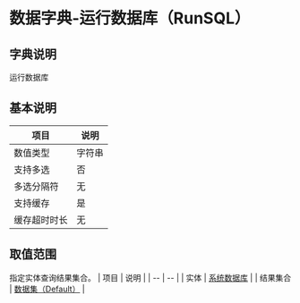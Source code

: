# 数据字典-运行数据库（RunSQL）
## 字典说明
运行数据库

## 基本说明
| 项目 | 说明 |
| -- | -- |
| 数值类型 | 字符串 |
| 支持多选 | 否 |
| 多选分隔符 | 无 |
| 支持缓存 | 是 |
| 缓存超时时长 | 无 |

## 取值范围
指定实体查询结果集合。
| 项目 | 说明 |
| -- | -- |
| 实体 | [系统数据库](../module/ibizsysmodel/PSSystemDBCfg) |
| 结果集合 | [数据集（Default）]() |

